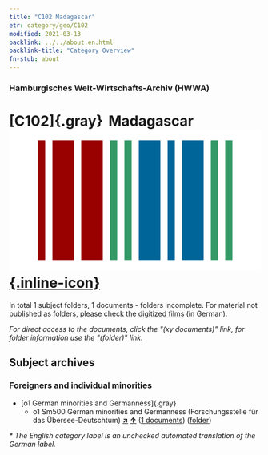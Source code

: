 ```yaml
---
title: "C102 Madagascar"
etr: category/geo/C102
modified: 2021-03-13
backlink: ../../about.en.html
backlink-title: "Category Overview"
fn-stub: about
---
```


### Hamburgisches Welt-Wirtschafts-Archiv (HWWA)
# [C102]{.gray}&#8201; Madagascar&#160; [![Wikidata item](/images/Wikidata-logo.svg){.inline-icon}](http://www.wikidata.org/entity/Q1019)





In total 1 subject folders, 1 documents - folders incomplete.
For material not published as folders, please check the [digitized films](/film/h1_sh) (in German).

_For direct access to the documents, click the "(xy documents)" link, for folder information use the "(folder)" link._

## Subject archives



### Foreigners and individual minorities

- [o1 German minorities and Germanness]{.gray}
  - o1 Sm500 German minorities and Germanness (Forschungsstelle für das Übersee-Deutschtum) [**&nearr;**](../../../subject/i/145911/about.en.html "German minorities and Germanness (Forschungsstelle für das Übersee-Deutschtum) (all over the world)") [**&uarr;**](../../../subject/about.en.html#o1_Sm500 "Subject category system") (<a href="https://pm20.zbw.eu/dfgview/sh/141464,145911" title="about: Madagascar : German minorities and Germanness (Forschungsstelle für das Übersee-Deutschtum)" target="_blank">1 documents</a>) ([folder](../../../../folder/sh/1414xx/141464/1459xx/145911/about.en.html))


_* The English category label is an unchecked automated translation of the German label._

